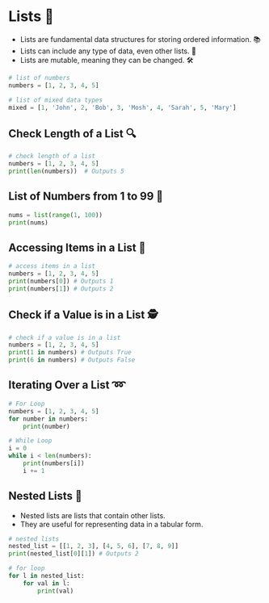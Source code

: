 # Lists 📝

- Lists are fundamental data structures for storing ordered information. 📚
- Lists can include any type of data, even other lists. 🔄
- Lists are mutable, meaning they can be changed. 🛠️

```python
# list of numbers
numbers = [1, 2, 3, 4, 5]

# list of mixed data types
mixed = [1, 'John', 2, 'Bob', 3, 'Mosh', 4, 'Sarah', 5, 'Mary']
```

## Check Length of a List 🔍

```python
# check length of a list
numbers = [1, 2, 3, 4, 5]
print(len(numbers))  # Outputs 5
```

## List of Numbers from 1 to 99 🎯

```python
nums = list(range(1, 100))
print(nums)
```

## Accessing Items in a List 🔑

```python
# access items in a list
numbers = [1, 2, 3, 4, 5]
print(numbers[0]) # Outputs 1
print(numbers[1]) # Outputs 2
```

## Check if a Value is in a List 🕵️

```python
# check if a value is in a list
numbers = [1, 2, 3, 4, 5]
print(1 in numbers) # Outputs True
print(6 in numbers) # Outputs False
```

## Iterating Over a List ➿

```python
# For Loop
numbers = [1, 2, 3, 4, 5]
for number in numbers:
    print(number)

# While Loop
i = 0
while i < len(numbers):
    print(numbers[i])
    i += 1
```

## Nested Lists 🧩

- Nested lists are lists that contain other lists.
- They are useful for representing data in a tabular form.

```python
# nested lists
nested_list = [[1, 2, 3], [4, 5, 6], [7, 8, 9]]
print(nested_list[0][1]) # Outputs 2

# for loop
for l in nested_list:
    for val in l:
        print(val)
```
